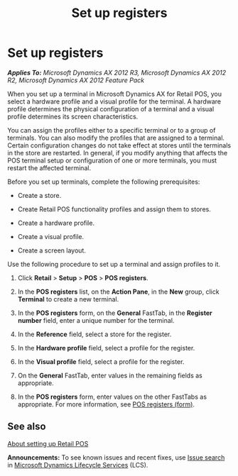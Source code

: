 ﻿---
title: Set up registers
TOCTitle: Set up registers
ms:assetid: 2d92630e-c1e5-4d61-8bcb-59616186b88a
ms:mtpsurl: https://technet.microsoft.com/en-us/library/Hh580597(v=AX.60)
ms:contentKeyID: 39519083
ms.date: 05/18/2015
mtps_version: v=AX.60
f1_keywords:
- 2d92630e-c1e5-4d61-8bcb-59616186b88a
- MsDynAx060.2d92630e-c1e5-4d61-8bcb-59616186b88a
---

# Set up registers 


_**Applies To:** Microsoft Dynamics AX 2012 R3, Microsoft Dynamics AX 2012 R2, Microsoft Dynamics AX 2012 Feature Pack_

When you set up a terminal in Microsoft Dynamics AX for Retail POS, you select a hardware profile and a visual profile for the terminal. A hardware profile determines the physical configuration of a terminal and a visual profile determines its screen characteristics.

You can assign the profiles either to a specific terminal or to a group of terminals. You can also modify the profiles that are assigned to a terminal. Certain configuration changes do not take effect at stores until the terminals in the store are restarted. In general, if you modify anything that affects the POS terminal setup or configuration of one or more terminals, you must restart the affected terminal.

Before you set up terminals, complete the following prerequisites:

  - Create a store.

  - Create Retail POS functionality profiles and assign them to stores.

  - Create a hardware profile.

  - Create a visual profile.

  - Create a screen layout.

Use the following procedure to set up a terminal and assign profiles to it.

1.  Click **Retail** \> **Setup** \> **POS** \> **POS registers**.

2.  In the **POS registers** list, on the **Action Pane**, in the **New** group, click **Terminal** to create a new terminal.

3.  In the **POS registers** form, on the **General** FastTab, in the **Register number** field, enter a unique number for the terminal.

4.  In the **Reference** field, select a store for the register.

5.  In the **Hardware profile** field, select a profile for the register.

6.  In the **Visual profile** field, select a profile for the register.

7.  On the **General** FastTab, enter values in the remaining fields as appropriate.

8.  In the **POS registers** form, enter values on the other FastTabs as appropriate. For more information, see [POS registers (form)](https://technet.microsoft.com/en-us/library/hh597141\(v=ax.60\)).

## See also

[About setting up Retail POS](about-setting-up-retail-pos.md)

  
**Announcements:** To see known issues and recent fixes, use [Issue search](http://go.microsoft.com/fwlink/?linkid=389258) in [Microsoft Dynamics Lifecycle Services](http://go.microsoft.com/fwlink/?linkid=306505) (LCS).

